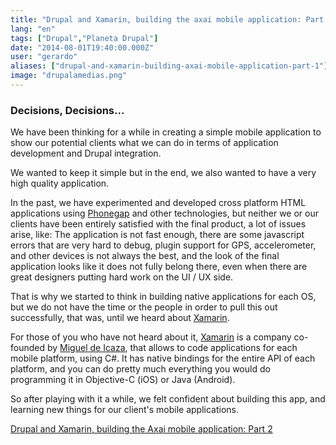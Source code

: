 ```yaml
---
title: "Drupal and Xamarin, building the axai mobile application: Part 1"
lang: "en"
tags: ["Drupal","Planeta Drupal"]
date: "2014-08-01T19:40:00.000Z"
user: "gerardo"
aliases: ["drupal-and-xamarin-building-axai-mobile-application-part-1"]
image: "drupalamedias.png"
---
```


<h3>Decisions, Decisions...</h3><p></p><p>We have been thinking for a while in creating a simple mobile application to show our potential clients what we can do in terms of application development and Drupal integration.</p><p>We wanted to keep it simple but in the end, we also wanted to have a very high quality application.</p><p>In the past, we have experimented and developed cross platform HTML applications using <a href="http://phonegap.com/">Phonegap</a> and other technologies, but neither we or our clients have been entirely satisfied with the final product, a lot of issues arise, like: The application is not fast enough, there are some javascript errors that are very hard to debug, plugin support for GPS, accelerometer, and other devices is not always the best, and the look of the final application looks like it does not fully belong there, even when there are great designers putting hard work on the UI / UX side.</p><p></p><p>That is why we started to think in building native applications for each OS, but we do not have the time or the people in order to pull this out successfully, that was, until we heard about <a href="http://xamarin.com/">Xamarin</a>.</p><p>For those of you who have not heard about it, <a href="http://xamarin.com/">Xamarin</a> is a company co-founded by <a href="https://en.wikipedia.org/wiki/Miguel_de_icaza">Miguel de Icaza</a>, that allows to code applications for each mobile platform, using C#. It has native bindings for the entire API of each platform, and you can do pretty much everything you would do programming it in Objective-C (iOS) or Java (Android).</p><p>So after playing with it a while, we felt confident about building this app, and learning new things for our client's mobile applications.</p><p></p><p></p><p><a href="/en/node/30">Drupal and Xamarin, building the Axai mobile application: Part 2</a></p><p></p><p></p>